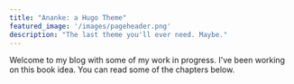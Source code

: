 ```yaml
---
title: "Ananke: a Hugo Theme"
featured_image: '/images/pageheader.png'
description: "The last theme you'll ever need. Maybe."
---
```

Welcome to my blog with some of my work in progress. I've been working on this book idea. You can read some of the chapters below.
